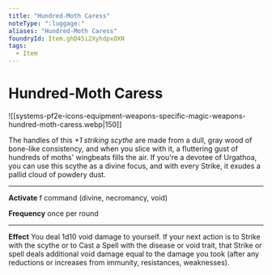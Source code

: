 ```yaml
---
title: "Hundred-Moth Caress"
noteType: ":luggage:"
aliases: "Hundred-Moth Caress"
foundryId: Item.ghD45i2XyhdpxOXN
tags:
  - Item
---
```


# Hundred-Moth Caress
![[systems-pf2e-icons-equipment-weapons-specific-magic-weapons-hundred-moth-caress.webp|150]]

The handles of this _+1 striking scythe_ are made from a dull, gray wood of bone-like consistency, and when you slice with it, a fluttering gust of hundreds of moths' wingbeats fills the air. If you're a devotee of Urgathoa, you can use this scythe as a divine focus, and with every Strike, it exudes a pallid cloud of powdery dust.

* * *

**Activate** f command (divine, necromancy, void)

**Frequency** once per round

* * *

**Effect** You deal 1d10 void damage to yourself. If your next action is to Strike with the scythe or to Cast a Spell with the disease or void trait, that Strike or spell deals additional void damage equal to the damage you took (after any reductions or increases from immunity, resistances, weaknesses).
